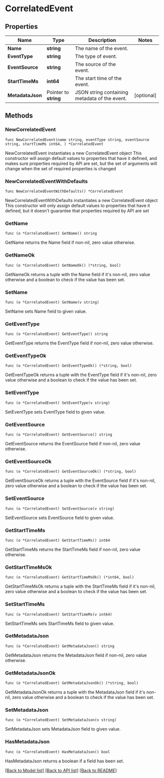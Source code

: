 # CorrelatedEvent

## Properties

Name | Type | Description | Notes
------------ | ------------- | ------------- | -------------
**Name** | **string** | The name of the event. | 
**EventType** | **string** | The type of event. | 
**EventSource** | **string** | The source of the event. | 
**StartTimeMs** | **int64** | The start time of the event. | 
**MetadataJson** | Pointer to **string** | JSON string containing metadata of the event. | [optional] 

## Methods

### NewCorrelatedEvent

`func NewCorrelatedEvent(name string, eventType string, eventSource string, startTimeMs int64, ) *CorrelatedEvent`

NewCorrelatedEvent instantiates a new CorrelatedEvent object
This constructor will assign default values to properties that have it defined,
and makes sure properties required by API are set, but the set of arguments
will change when the set of required properties is changed

### NewCorrelatedEventWithDefaults

`func NewCorrelatedEventWithDefaults() *CorrelatedEvent`

NewCorrelatedEventWithDefaults instantiates a new CorrelatedEvent object
This constructor will only assign default values to properties that have it defined,
but it doesn't guarantee that properties required by API are set

### GetName

`func (o *CorrelatedEvent) GetName() string`

GetName returns the Name field if non-nil, zero value otherwise.

### GetNameOk

`func (o *CorrelatedEvent) GetNameOk() (*string, bool)`

GetNameOk returns a tuple with the Name field if it's non-nil, zero value otherwise
and a boolean to check if the value has been set.

### SetName

`func (o *CorrelatedEvent) SetName(v string)`

SetName sets Name field to given value.


### GetEventType

`func (o *CorrelatedEvent) GetEventType() string`

GetEventType returns the EventType field if non-nil, zero value otherwise.

### GetEventTypeOk

`func (o *CorrelatedEvent) GetEventTypeOk() (*string, bool)`

GetEventTypeOk returns a tuple with the EventType field if it's non-nil, zero value otherwise
and a boolean to check if the value has been set.

### SetEventType

`func (o *CorrelatedEvent) SetEventType(v string)`

SetEventType sets EventType field to given value.


### GetEventSource

`func (o *CorrelatedEvent) GetEventSource() string`

GetEventSource returns the EventSource field if non-nil, zero value otherwise.

### GetEventSourceOk

`func (o *CorrelatedEvent) GetEventSourceOk() (*string, bool)`

GetEventSourceOk returns a tuple with the EventSource field if it's non-nil, zero value otherwise
and a boolean to check if the value has been set.

### SetEventSource

`func (o *CorrelatedEvent) SetEventSource(v string)`

SetEventSource sets EventSource field to given value.


### GetStartTimeMs

`func (o *CorrelatedEvent) GetStartTimeMs() int64`

GetStartTimeMs returns the StartTimeMs field if non-nil, zero value otherwise.

### GetStartTimeMsOk

`func (o *CorrelatedEvent) GetStartTimeMsOk() (*int64, bool)`

GetStartTimeMsOk returns a tuple with the StartTimeMs field if it's non-nil, zero value otherwise
and a boolean to check if the value has been set.

### SetStartTimeMs

`func (o *CorrelatedEvent) SetStartTimeMs(v int64)`

SetStartTimeMs sets StartTimeMs field to given value.


### GetMetadataJson

`func (o *CorrelatedEvent) GetMetadataJson() string`

GetMetadataJson returns the MetadataJson field if non-nil, zero value otherwise.

### GetMetadataJsonOk

`func (o *CorrelatedEvent) GetMetadataJsonOk() (*string, bool)`

GetMetadataJsonOk returns a tuple with the MetadataJson field if it's non-nil, zero value otherwise
and a boolean to check if the value has been set.

### SetMetadataJson

`func (o *CorrelatedEvent) SetMetadataJson(v string)`

SetMetadataJson sets MetadataJson field to given value.

### HasMetadataJson

`func (o *CorrelatedEvent) HasMetadataJson() bool`

HasMetadataJson returns a boolean if a field has been set.


[[Back to Model list]](../README.md#documentation-for-models) [[Back to API list]](../README.md#documentation-for-api-endpoints) [[Back to README]](../README.md)



